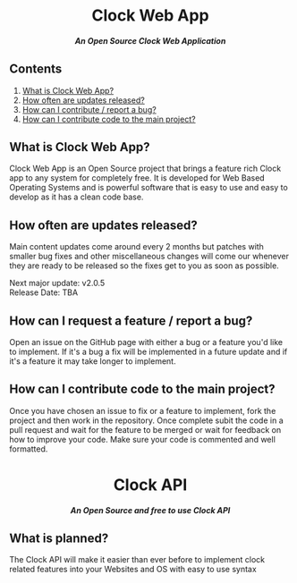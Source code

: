 <h1 align="center">Clock Web App</h1>
<h5 align="center">An Open Source Clock Web Application</h5>
<h2>Contents</h2>
<ol>
<li><a href="#1">What is Clock Web App?</a></li>
<li><a href="#2">How often are updates released?</a></li>
<li><a href="#3">How can I contribute / report a bug?</a></li>
<li><a href="#4">How can I contribute code to the main project?</a></li>
</ol>
<h2 id="1">What is Clock Web App?</h2>
<p>Clock Web App is an Open Source project that brings a feature rich Clock app to any system for completely free. It is developed for Web Based Operating Systems and is powerful software that is easy to use and easy to develop as it has a clean code base.</p>
<h2 id="2">How often are updates released?</h2>
<p>Main content updates come around every 2 months but patches with smaller bug fixes and other miscellaneous changes will come our whenever they are ready to be released so the fixes get to you as soon as possible.</p>
<p>Next major update: v2.0.5<br>Release Date: TBA</p>
<h2 id="3">How can I request a feature / report a bug?</h2>
<p>Open an issue on the GitHub page with either a bug or a feature you'd like to implement. If it's a bug a fix will be implemented in a future update and if it's a feature it may take longer to implement.</p>
<h2 id="4">How can I contribute code to the main project?</h2>
<p>Once you have chosen an issue to fix or a feature to implement, fork the project and then work in the repository. Once complete subit the code in a pull request and wait for the feature to be merged or wait for feedback on how to improve your code. Make sure your code is commented and well formatted.</p>
<!-- API -->
<h1 align="center">Clock API</h1>
<h5 align="center">An Open Source and free to use Clock API</h5>
<h2>What is planned?</h2>
<p>The Clock API will make it easier than ever before to implement clock related features into your Websites and OS with easy to use syntax</p>
